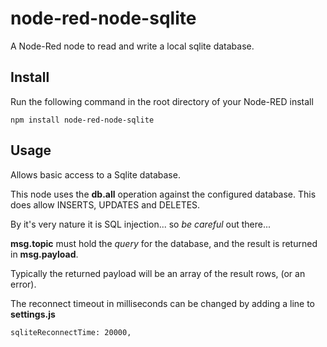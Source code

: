 node-red-node-sqlite
====================

A Node-Red node to read and write a local sqlite database.

Install
-------

Run the following command in the root directory of your Node-RED install

    npm install node-red-node-sqlite


Usage
-----

Allows basic access to a Sqlite database.

This node uses the <b>db.all</b> operation against the configured database. This does allow INSERTS, UPDATES and DELETES.

By it's very nature it is SQL injection... so *be careful* out there...

**msg.topic** must hold the <i>query</i> for the database, and the result is returned in **msg.payload**.

Typically the returned payload will be an array of the result rows, (or an error).

The reconnect timeout in milliseconds can be changed by adding a line to **settings.js**

    sqliteReconnectTime: 20000,
